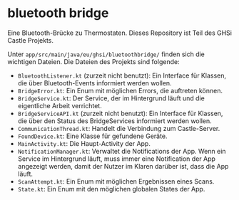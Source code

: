 # bluetooth bridge
Eine Bluetooth-Brücke zu Thermostaten.
Dieses Repository ist Teil des GHSi Castle Projekts.

Unter `app/src/main/java/eu/ghsi/bluetoothbridge/` finden sich die wichtigen Dateien.
Die Dateien des Projekts sind folgende:

- `BluetoothListener.kt` (zurzeit nicht benutzt): Ein Interface für Klassen, die über Bluetooth-Events informiert werden wollen.
- `BridgeError.kt`: Ein Enum mit möglichen Errors, die auftreten können.
- `BridgeService.kt`: Der Service, der im Hintergrund läuft und die eigentliche Arbeit verrichtet.
- `BridgeServiceAPI.kt` (zurzeit nicht benutzt): Ein Interface für Klassen, die über den Status des BridgeServices informiert werden wollen.
- `CommunicationThread.kt`: Handelt die Verbindung zum Castle-Server.
- `FoundDevice.kt`: Eine Klasse für gefundene Geräte.
- `MainActivity.kt`: Die Haupt-Activity der App.
- `NotificationManager.kt`: Verwaltet die Notifications der App. Wenn ein Service im Hintergrund läuft, muss immer eine Notification der App angezeigt werden, damit der Nutzer im Klaren darüber ist, dass die App läuft.
- `ScanAttempt.kt`: Ein Enum mit möglichen Ergebnissen eines Scans.
- `State.kt`: Ein Enum mit den möglichen globalen States der App.
